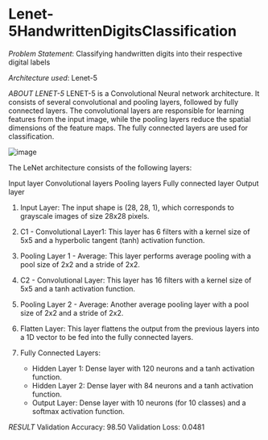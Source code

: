 # Lenet-5HandwrittenDigitsClassification

*Problem Statement*: Classifying handwritten digits into their respective digital labels

*Architecture used*: Lenet-5

*ABOUT LENET-5*
LENET-5 is a Convolutional Neural network architecture. It consists of several convolutional and pooling layers, followed by fully connected layers. The convolutional layers are responsible for learning features from the input image, while the pooling layers reduce the spatial dimensions of the feature maps. The fully connected layers are used for classification.

![image](https://github.com/Jyoti200/Lenet-5HandwrittenDigitsClassification/assets/86410759/ab55518f-d06e-4652-9010-ef5dd99bd53e)


The LeNet architecture consists of the following layers:

Input layer
Convolutional layers
Pooling layers
Fully connected layer
Output layer

1. Input Layer: The input shape is (28, 28, 1), which corresponds to grayscale images of size 28x28 pixels.

2. C1 - Convolutional Layer1: This layer has 6 filters with a kernel size of 5x5 and a hyperbolic tangent (tanh) activation function.

3. Pooling Layer 1 - Average: This layer performs average pooling with a pool size of 2x2 and a stride of 2x2.

4. C2 - Convolutional Layer: This layer has 16 filters with a kernel size of 5x5 and a tanh activation function.

5. Pooling Layer 2 - Average: Another average pooling layer with a pool size of 2x2 and a stride of 2x2.

6. Flatten Layer: This layer flattens the output from the previous layers into a 1D vector to be fed into the fully connected layers.

7. Fully Connected Layers:
   - Hidden Layer 1: Dense layer with 120 neurons and a tanh activation function.
   - Hidden Layer 2: Dense layer with 84 neurons and a tanh activation function.
   - Output Layer: Dense layer with 10 neurons (for 10 classes) and a softmax activation function.

*RESULT* 
Validation Accuracy: 98.50
Validation Loss: 0.0481
